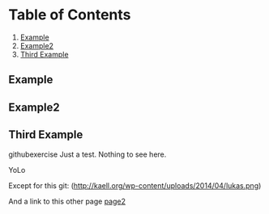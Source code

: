 
# Table of Contents
1. [Example](#example)
2. [Example2](#example2)
3. [Third Example](#third-example)

## Example
## Example2
## Third Example


githubexercise
Just a test. Nothing to see here.

YoLo

Except for this git:
(http://kaell.org/wp-content/uploads/2014/04/lukas.png)

And a link to this other page [page2](page_2)

